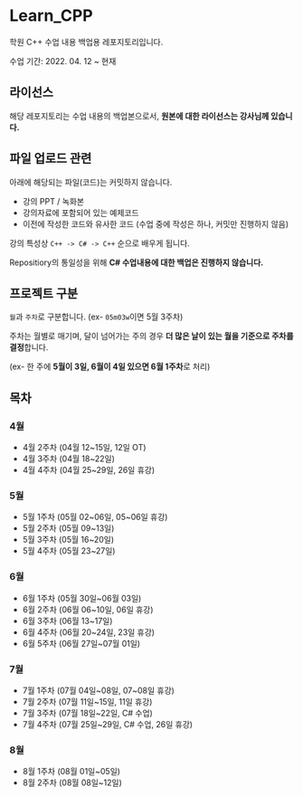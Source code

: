 # Learn_CPP

학원 C++ 수업 내용 백업용 레포지토리입니다.

수업 기간: 2022. 04. 12 ~ 현재

## 라이선스

해당 레포지토리는 수업 내용의 백업본으로서, **원본에 대한 라이선스는 강사님께 있습니다.**

## 파일 업로드 관련

아래에 해당되는 파일(코드)는 커밋하지 않습니다.

- 강의 PPT / 녹화본
- 강의자료에 포함되어 있는 예제코드
- 이전에 작성한 코드와 유사한 코드 (수업 중에 작성은 하나, 커밋만 진행하지 않음)

강의 특성상 `C++ -> C# -> C++` 순으로 배우게 됩니다.

Repositiory의 통일성을 위해 **C# 수업내용에 대한 백업은 진행하지 않습니다.**

## 프로젝트 구분

`월`과 `주차`로 구분합니다. (ex- `05m03w`이면 5월 3주차)

주차는 월별로 매기며, 달이 넘어가는 주의 경우 **더 많은 날이 있는 월을 기준으로 주차를 결정**합니다.

(ex- 한 주에 **5월이 3일, 6월이 4일 있으면 6월 1주차**로 처리)

## 목차

### 4월

- 4월 2주차 (04월 12~15일, 12일 OT)
- 4월 3주차 (04월 18~22일)
- 4월 4주차 (04월 25~29일, 26일 휴강)

### 5월

- 5월 1주차 (05월 02\~06일, 05\~06일 휴강)
- 5월 2주차 (05월 09~13일)
- 5월 3주차 (05월 16~20일)
- 5월 4주차 (05월 23~27일)

### 6월

- 6월 1주차 (05월 30일~06월 03일)
- 6월 2주차 (06월 06~10일, 06일 휴강)
- 6월 3주차 (06월 13~17일)
- 6월 4주차 (06월 20~24일, 23일 휴강)
- 6월 5주차 (06월 27일~07월 01일)

### 7월
- 7월 1주차 (07월 04일\~08일, 07\~08일 휴강)
- 7월 2주차 (07월 11일~15일, 11일 휴강)
- 7월 3주차 (07월 18일~22일, C# 수업)
- 7월 4주차 (07월 25일~29일, C# 수업, 26일 휴강)

### 8월
- 8월 1주차 (08월 01일~05일)
- 8월 2주차 (08월 08일~12일)